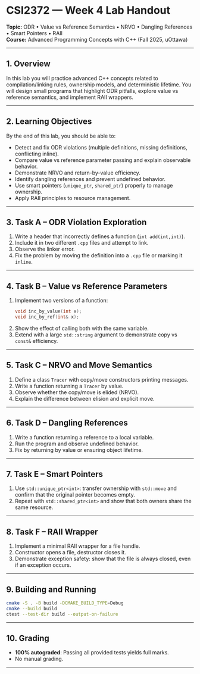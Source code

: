 # CSI2372 — Week 4 Lab Handout

**Topic:** ODR • Value vs Reference Semantics • NRVO • Dangling References • Smart Pointers • RAII  
**Course:** Advanced Programming Concepts with C++ (Fall 2025, uOttawa)

---
## 1. Overview

In this lab you will practice advanced C++ concepts related to compilation/linking rules, ownership models, and deterministic lifetime. You will design small programs that highlight ODR pitfalls, explore value vs reference semantics, and implement RAII wrappers.

---
## 2. Learning Objectives

By the end of this lab, you should be able to:

- Detect and fix ODR violations (multiple definitions, missing definitions, conflicting inline).
- Compare value vs reference parameter passing and explain observable behavior.
- Demonstrate NRVO and return-by-value efficiency.
- Identify dangling references and prevent undefined behavior.
- Use smart pointers (`unique_ptr`, `shared_ptr`) properly to manage ownership.
- Apply RAII principles to resource management.

---
## 3. Task A – ODR Violation Exploration

1. Write a header that incorrectly defines a function (`int add(int,int)`).
2. Include it in two different `.cpp` files and attempt to link.
3. Observe the linker error.
4. Fix the problem by moving the definition into a `.cpp` file or marking it `inline`.

---
## 4. Task B – Value vs Reference Parameters

1. Implement two versions of a function:
   ```cpp
   void inc_by_value(int x);
   void inc_by_ref(int& x);
   ```
2. Show the effect of calling both with the same variable.
3. Extend with a large `std::string` argument to demonstrate copy vs `const&` efficiency.

---
## 5. Task C – NRVO and Move Semantics

1. Define a class `Tracer` with copy/move constructors printing messages.
2. Write a function returning a `Tracer` by value.
3. Observe whether the copy/move is elided (NRVO).
4. Explain the difference between elision and explicit move.

---
## 6. Task D – Dangling References

1. Write a function returning a reference to a local variable.
2. Run the program and observe undefined behavior.
3. Fix by returning by value or ensuring object lifetime.

---
## 7. Task E – Smart Pointers

1. Use `std::unique_ptr<int>`: transfer ownership with `std::move` and confirm that the original pointer becomes empty.
2. Repeat with `std::shared_ptr<int>` and show that both owners share the same resource.

---
## 8. Task F – RAII Wrapper

1. Implement a minimal RAII wrapper for a file handle.
2. Constructor opens a file, destructor closes it.
3. Demonstrate exception safety: show that the file is always closed, even if an exception occurs.

---
## 9. Building and Running

```bash
cmake -S . -B build -DCMAKE_BUILD_TYPE=Debug
cmake --build build
ctest --test-dir build --output-on-failure
```

---
## 10. Grading

- **100% autograded**: Passing all provided tests yields full marks.
- No manual grading.

---
